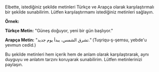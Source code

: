 Elbette, istediğiniz şekilde metinleri Türkçe ve Arapça olarak karşılaştırmalı bir şekilde sunabilirim. Lütfen karşılaştırmamı istediğiniz metinleri sağlayın.

**Örnek:**

**Türkçe Metin:**
"Güneş doğuyor, yeni bir gün başlıyor."

**Arapça Metin:**
"تشرق الشمس، يبدأ يوم جديد." (Tuşriqu-ş-şemsu, yebde'u yevmun cedid.)

Bu şekilde metinleri hem içerik hem de anlam olarak karşılaştırarak, aynı duyguyu ve anlatım tarzını koruyarak sunabilirim. Lütfen metinlerinizi paylaşın.